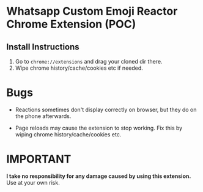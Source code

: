 # Whatsapp Custom Emoji Reactor Chrome Extension (POC)

## Install Instructions
1. Go to `chrome://extensions` and drag your cloned dir there.
2. Wipe chrome history/cache/cookies etc if needed.

# Bugs
* Reactions sometimes don't display correctly on browser, but they do on the phone afterwards.

* Page reloads may cause the extension to stop working. Fix this by wiping chrome history/cache/cookies etc.

# IMPORTANT
**I take no responsibility for any damage caused by using this extension.**
Use at your own risk.
